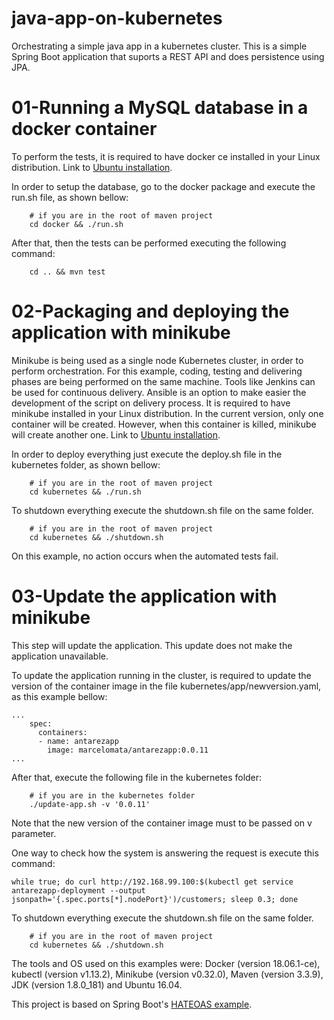 # java-app-on-kubernetes
Orchestrating a simple java app in a kubernetes cluster. This is a simple Spring Boot application that suports a REST API and does persistence using JPA.

# 01-Running a MySQL database in a docker container
To perform the tests, it is required to have docker ce installed in your Linux distribution. Link to [Ubuntu installation](https://docs.docker.com/v17.12/install/linux/docker-ce/ubuntu/#install-docker-ce-1). 

In order to setup the database, go to the docker package and execute the run.sh file, as shown bellow:

```
	# if you are in the root of maven project
	cd docker && ./run.sh
```

After that, then the tests can be performed executing the following command:

```
	cd .. && mvn test
```

# 02-Packaging and deploying the application with minikube
Minikube is being used as a single node Kubernetes cluster, in order to perform orchestration. For this example, coding, testing and delivering phases are being performed on the same machine. Tools like Jenkins can be used for continuous delivery. Ansible is an option to make easier the development of the script on delivery process. It is required to have minikube installed in your Linux distribution. In the current version, only one container will be created. However, when this container is killed, minikube will create another one. Link to [Ubuntu installation](https://kubernetes.io/docs/tasks/tools/install-minikube/#install-minikube). 

In order to deploy everything just execute the deploy.sh file in the kubernetes folder, as shown bellow:

```
	# if you are in the root of maven project
	cd kubernetes && ./run.sh
```

To shutdown everything execute the shutdown.sh file on the same folder.

```
	# if you are in the root of maven project
	cd kubernetes && ./shutdown.sh
```

On this example, no action occurs when the automated tests fail.

# 03-Update the application with minikube

This step will update the application. This update does not make the application unavailable. 

To update the application running in the cluster, is required to update the version of the container image in the file kubernetes/app/newversion.yaml, as this example bellow:
```
...
    spec:
      containers:
      - name: antarezapp
        image: marcelomata/antarezapp:0.0.11
...
```

After that, execute the following file in the kubernetes folder:
```
	# if you are in the kubernetes folder
	./update-app.sh -v '0.0.11'
```

Note that the new version of the container image must to be passed on v parameter.

One way to check how the system is answering the request is execute this command:
```
while true; do curl http://192.168.99.100:$(kubectl get service antarezapp-deployment --output jsonpath='{.spec.ports[*].nodePort}')/customers; sleep 0.3; done
```

To shutdown everything execute the shutdown.sh file on the same folder.

```
	# if you are in the root of maven project
	cd kubernetes && ./shutdown.sh
```


The tools and OS used on this examples were: Docker (version 18.06.1-ce), kubectl (version v1.13.2), Minikube (version v0.32.0), Maven (version 3.3.9), JDK (version 1.8.0_181) and Ubuntu 16.04.


This project is based on Spring Boot's [HATEOAS example](https://github.com/spring-projects/spring-boot/tree/master/spring-boot-samples/spring-boot-sample-hateoas).



